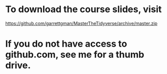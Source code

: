 # To download the course slides, visit
https://github.com/garrettgman/MasterTheTidyverse/archive/master.zip

# If you do not have access to github.com, see me for a thumb drive.
